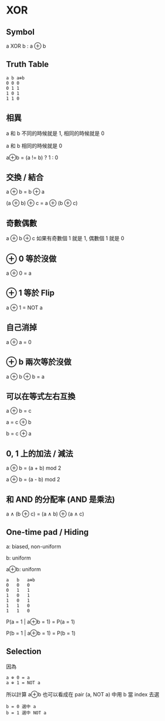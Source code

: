 # XOR

## Symbol

a XOR b : a ⊕ b

## Truth Table
```
a b a⊕b
0 0 0
0 1 1
1 0 1
1 1 0
```

## 相異

a 和 b 不同的時候就是 1, 相同的時候就是 0

a 和 b 相同的時候就是 0

a⊕b = (a != b) ? 1 : 0

## 交換 / 結合

a ⊕ b = b ⊕ a

(a ⊕ b) ⊕ c = a ⊕ (b ⊕ c)

## 奇數偶數

a ⊕ b ⊕ c 如果有奇數個 1 就是 1, 偶數個 1 就是 0

## ⊕ 0 等於沒做

a ⊕ 0 = a

## ⊕ 1 等於 Flip

a ⊕ 1 = NOT a

## 自己消掉

a ⊕ a = 0

## ⊕ b 兩次等於沒做

a ⊕ b ⊕ b = a

## 可以在等式左右互換

a ⊕ b = c

a = c ⊕ b

b = c ⊕ a

## 0, 1 上的加法 / 減法

a ⊕ b = (a + b) mod 2

a ⊕ b = (a - b) mod 2

## 和 AND 的分配率 (AND 是乘法)

a ∧ (b ⊕ c) = (a ∧ b) ⊕ (a ∧ c)

## One-time pad / Hiding

a: biased, non-uniform

b: uniform

a⊕b: uniform
```
a   b   a⊕b
0   0   0
0   1   1
1   0   1
1   0   1
1   1   0
1   1   0
```
P(a = 1 | a⊕b = 1) = P(a = 1)

P(b = 1 | a⊕b = 1) = P(b = 1)

## Selection

因為
```
a ⊕ 0 = a
a ⊕ 1 = NOT a
```
所以計算 a⊕b 也可以看成在 pair (a, NOT a) 中用 b 當 index 去選
```
b = 0 選中 a
b = 1 選中 NOT a
```

